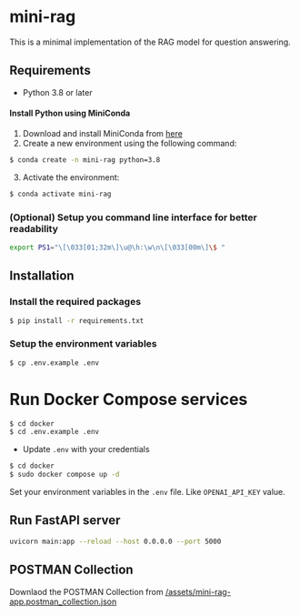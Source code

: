 # mini-rag

This is a minimal implementation of the RAG model for question answering.

## Requirements

- Python 3.8 or later

#### Install Python using MiniConda

1) Download and install MiniConda from [here](https://docs.anaconda.com/free/miniconda/#quick-command-line-install)
2) Create a new environment using the following command:

```bash
$ conda create -n mini-rag python=3.8
```

3) Activate the environment:

```bash
$ conda activate mini-rag
```

### (Optional) Setup you command line interface for better readability

```bash
export PS1="\[\033[01;32m\]\u@\h:\w\n\[\033[00m\]\$ "
```

## Installation

### Install the required packages

```bash
$ pip install -r requirements.txt
```

### Setup the environment variables

```bash
$ cp .env.example .env
```

# Run Docker Compose services

```bash
$ cd docker
$ cd .env.example .env
```

- Update `.env` with your credentials

```bash
$ cd docker
$ sudo docker compose up -d
```

Set your environment variables in the `.env` file. Like `OPENAI_API_KEY` value.

## Run FastAPI server
```bash
uvicorn main:app --reload --host 0.0.0.0 --port 5000
```

## POSTMAN Collection

Downlaod the POSTMAN Collection from [/assets/mini-rag-app.postman_collection.json](/assets/mini-rag-app.postman_collection.json)

